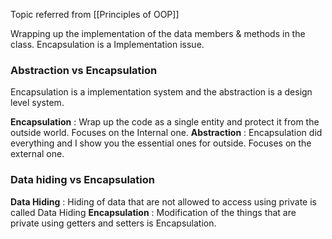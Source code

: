 Topic referred from [[Principles of OOP]]

Wrapping up the implementation of the data members & methods in the class.
Encapsulation is a Implementation issue.

### Abstraction vs Encapsulation

Encapsulation is a implementation system and the abstraction is a design level system.

**Encapsulation** : Wrap up the code as a single entity and protect it from the outside world. Focuses on the Internal one.
**Abstraction** : Encapsulation did everything and I show you the essential ones for outside. Focuses on the external one.


### Data hiding vs Encapsulation

**Data Hiding** : Hiding of data that are not allowed to access using private is called Data Hiding
**Encapsulation** : Modification of the things that are private using getters and setters is Encapsulation.